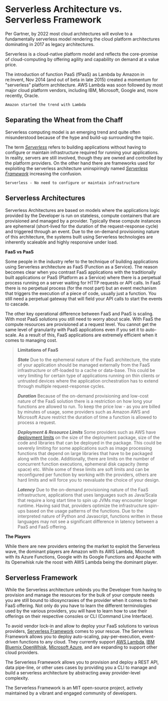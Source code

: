 


**Serverless Architecture vs. Serverless Framework**
====================================================
Per Gartner, by 2022 most cloud architectures will evolve to a fundamentally serverless model rendering the cloud platform architectures dominating in 2017 as legacy architectures.
 
Serverless is a cloud-native platform model and reflects the core-promise of cloud-computing by offering agility and capability on demand at a value price. 

The introduction of function PaaS (fPaaS) as Lambda by Amazon in re:Invent, Nov 2014 (and out of beta in late 2015) created a momentum for "serverless" platform architecture. AWS Lambda was soon followed by most major cloud platform vendors, including IBM, Microsoft, Google and, more recently, Oracle.  

    Amazon started the trend with Lambda

Separating the Wheat from the Chaff
-----------------------------------

Serverless computing model is an emerging trend and quite often misunderstood because of the hype and build-up surrounding the topic. 

The term *[Serverless](https://martinfowler.com/articles/serverless.html)* refers to building applications without having to configure or maintain infrastructure required for running your applications. In reality, servers are still involved, though they are owned and controlled by the platform providers. On the other hand there are frameworks used for exploiting the serverless architecture uninspiringly named *[Serverless Framework](https://serverless.com/)* increasing the confusion.
 

    Serverless - No need to configure or maintain infrastructure

Serverless Architectures
------------------------
Serverless Architectures are based on models where the applications logic provided by the Developer is run on stateless, compute containers that are provisioned and managed by a provider. Typically these compute instances are ephemeral (short-lived for the duration of the request-response cycle) and triggered through an event. Due to the on-demand provisioning nature of this architecture, the systems built using Serverless technologies are inherently scaleable and highly responsive under load. 

**FaaS vs PaaS**

Some people in the industry refer to the technique of building applications using Serverless architecture as FaaS (Function as a Service). The reason becomes clear when you contrast FaaS applications with the traditionally built applications or PaaS (Platform as a Service) where there is a perpetual process running on a server waiting for HTTP requests or API calls. In FaaS there is no perpetual process (for the most part) but an event mechanism that triggers the execution of a piece of code, usually just a function. You still need a perpetual gateway that will field your API calls to start the events to cascade.  

The other key operational difference between FaaS and PaaS is scaling. With most PaaS solutions you still need to worry about scale. With FaaS the compute resources are provisioned at a request level. You cannot get the same level of granularity with PaaS applications even if you set it to auto-scale. As a result of this, FaaS applications are extremely efficient when it comes to managing cost.

> **Limitations of FaaS**
> 
> ***State*** Due to the ephemeral nature of the FaaS architecture, the state of your application should be managed externally from the FaaS
> infrastructure or off-loaded to a cache or data-base. This could be
> very limiting for certain type of applications running on thin clients
> or untrusted devices where the application orchestration has to extend
> through multiple request-response cycles.
> 
> ***Duration*** Because of the on-demand provisioning and low-cost nature of the FaaS solution there is a restriction on how long your functions
> are allowed to run.  To keep the price low - as you are billed by
> minutes of usage, some providers such as Amazon AWS and Microsoft
> Azure restrict the duration of time a function is allowed to process a
> request.  
> 
> ***Deployment & Resource Limits*** Some providers such as AWS have [deployment
> limits](http://docs.aws.amazon.com/lambda/latest/dg/limits.html) on
> the size of the deployment package, size of the code and libraries
> that can be deployed in the package. This could be severely limiting
> for some applications such as image processing functions that depend
> on large libraries that have to be packaged along with the code.
> Additionally, there are limits on the number of concurrent function
> executions, ephemeral disk capacity (temp space) etc. While some of
> these limits are soft limits and can be reconfigured per function by
> working with the providers, others are hard limits and will force you
> to reevaluate the choice of your design.
> 
> ***Latency***  Due to the on-demand provisioning nature of the FaaS infrastructure, applications that uses languages such as Java/Scala
> that require a long start time to spin up JVMs may encounter longer
> runtime. Having said that, providers optimize the infrastructure
> spin-ups based on the usage patterns of the functions. Due to the
> interpreted nature of Python and Javascript, functions written in
> these languages may not see a significant difference in latency
> between a PaaS and FaaS offering.

**The Players**

While there are new providers entering the market to exploit the Serverless wave, the dominant players are Amazon with its AWS Lambda, Microsoft with its Azure Functions, Google with its Google Functions and Apache with its Openwhisk rule the roost with AWS Lambda being the dominant player.

Serverless Framework
--------------------
While the Serverless architecture unbinds you the Developer from having to provision and manage the resources for the bulk of your compute needs you are still bound to idiosyncrasies of the provider when it comes to their FaaS offering. Not only do you have to learn the different terminologies used by the various providers, you will have to learn how to use their offerings on their respective consoles or CLI (Command Line Interface).

To avoid vendor lock-in and allow to deploy your FaaS solutions to various providers, [Serverless Framework](https://serverless.com/) comes to your rescue. The Serverless Framework allows you to deploy auto-scaling, pay-per-execution, event-driven functions to any cloud. They currently support [AWS Lambda](https://aws.amazon.com/lambda), [IBM Bluemix OpenWhisk](https://developer.ibm.com/openwhisk/), [Microsoft Azure](https://azure.microsoft.com/en-us/services/functions), and are expanding to support other cloud providers.

The Serverless Framework allows you to provision and deploy a REST API, data pipe-line, or other uses cases by providing you a CLI to manage and build a serverless architecture by abstracting away provider-level complexity. 

The Serverless Framework is an MIT open-source project, actively maintained by a vibrant and engaged community of developers.



